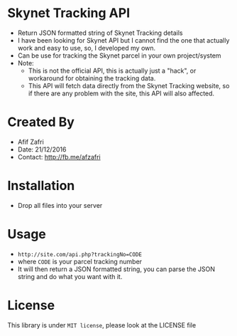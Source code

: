# Skynet Tracking API
- Return JSON formatted string of Skynet Tracking details
- I have been looking for Skynet API but I cannot find the one that actually work and easy to use, so, I developed my own.
- Can be use for tracking the Skynet parcel in your own project/system
- Note: 
  - This is not the official API, this is actually just a "hack", or workaround for obtaining the tracking data.
  - This API will fetch data directly from the Skynet Tracking website, so if there are any problem with the site, this API will also affected. 
  
# Created By
- Afif Zafri
- Date: 21/12/2016
- Contact: http://fb.me/afzafri

# Installation
- Drop all files into your server

# Usage
- ```http://site.com/api.php?trackingNo=CODE```
- where ```CODE``` is your parcel tracking number
- It will then return a JSON formatted string, you can parse the JSON string and do what you want with it.

# License
This library is under ```MIT license```, please look at the LICENSE file
